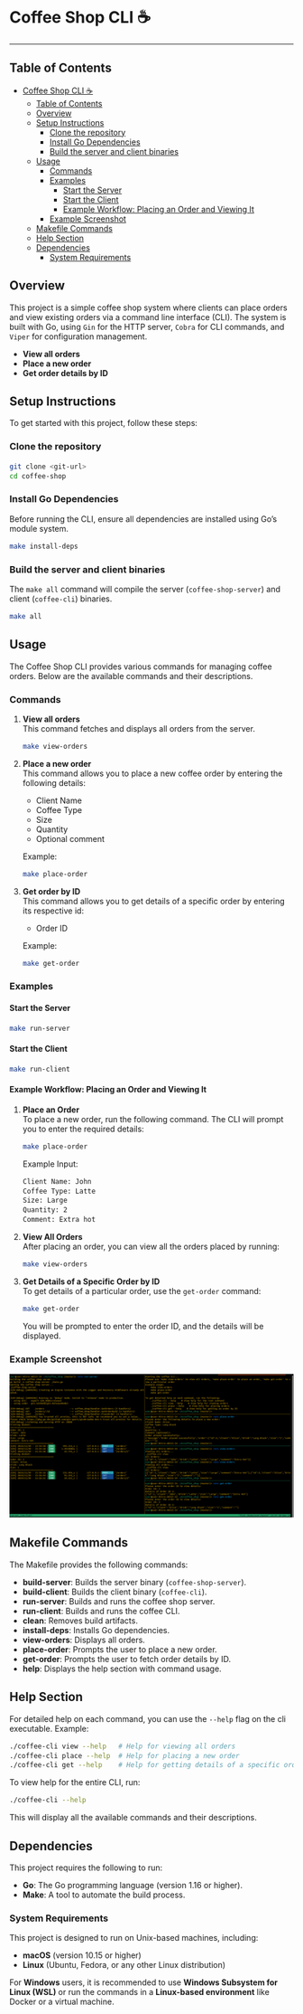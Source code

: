 # Coffee Shop CLI ☕

---

## Table of Contents

- [Coffee Shop CLI ☕](#coffee-shop-cli-)
  - [Table of Contents](#table-of-contents)
  - [Overview](#overview)
  - [Setup Instructions](#setup-instructions)
    - [Clone the repository](#clone-the-repository)
    - [Install Go Dependencies](#install-go-dependencies)
    - [Build the server and client binaries](#build-the-server-and-client-binaries)
  - [Usage](#usage)
    - [Commands](#commands)
    - [Examples](#examples)
      - [Start the Server](#start-the-server)
      - [Start the Client](#start-the-client)
      - [Example Workflow: Placing an Order and Viewing It](#example-workflow-placing-an-order-and-viewing-it)
    - [Example Screenshot](#example-screenshot)
  - [Makefile Commands](#makefile-commands)
  - [Help Section](#help-section)
  - [Dependencies](#dependencies)
    - [System Requirements](#system-requirements)

## Overview

This project is a simple coffee shop system where clients can place orders and view existing orders via a command line interface (CLI). The system is built with Go, using `Gin` for the HTTP server, `Cobra` for CLI commands, and `Viper` for configuration management.

- **View all orders**
- **Place a new order**
- **Get order details by ID**

## Setup Instructions

To get started with this project, follow these steps:

### Clone the repository

```bash
git clone <git-url>
cd coffee-shop
```

### Install Go Dependencies

Before running the CLI, ensure all dependencies are installed using Go’s module system.

```bash
make install-deps
```

### Build the server and client binaries

The `make all` command will compile the server (`coffee-shop-server`) and client (`coffee-cli`) binaries.

```bash
make all
```

## Usage

The Coffee Shop CLI provides various commands for managing coffee orders. Below are the available commands and their descriptions.

### Commands

1. **View all orders**  
   This command fetches and displays all orders from the server.

   ```bash
   make view-orders
   ```

2. **Place a new order**  
   This command allows you to place a new coffee order by entering the following details:
   - Client Name
   - Coffee Type
   - Size
   - Quantity
   - Optional comment

   Example:

   ```bash
   make place-order
   ```

3. **Get order by ID**  
   This command allows you to get details of a specific order by entering its respective id:
   - Order ID

   Example:

   ```bash
   make get-order
   ```

### Examples

#### Start the Server

```bash
make run-server
```

#### Start the Client

```bash
make run-client
```

#### Example Workflow: Placing an Order and Viewing It

1. **Place an Order**  
   To place a new order, run the following command. The CLI will prompt you to enter the required details:

   ```bash
   make place-order
   ```

   Example Input:

   ```bash
   Client Name: John 
   Coffee Type: Latte
   Size: Large
   Quantity: 2
   Comment: Extra hot
   ```

2. **View All Orders**  
   After placing an order, you can view all the orders placed by running:

   ```bash
   make view-orders
   ```

3. **Get Details of a Specific Order by ID**  
   To get details of a particular order, use the `get-order` command:

   ```bash
   make get-order
   ```

   You will be prompted to enter the order ID, and the details will be displayed.

### Example Screenshot

![Coffee POS Workflow](assets/coffee_pos_workflow.png)

## Makefile Commands

The Makefile provides the following commands:

- **build-server**: Builds the server binary (`coffee-shop-server`).
- **build-client**: Builds the client binary (`coffee-cli`).
- **run-server**: Builds and runs the coffee shop server.
- **run-client**: Builds and runs the coffee CLI.
- **clean**: Removes build artifacts.
- **install-deps**: Installs Go dependencies.
- **view-orders**: Displays all orders.
- **place-order**: Prompts the user to place a new order.
- **get-order**: Prompts the user to fetch order details by ID.
- **help**: Displays the help section with command usage.

## Help Section

For detailed help on each command, you can use the `--help` flag on the cli executable. Example:

```bash
./coffee-cli view --help   # Help for viewing all orders
./coffee-cli place --help  # Help for placing a new order
./coffee-cli get --help    # Help for getting details of a specific order
```

To view help for the entire CLI, run:

```bash
./coffee-cli --help
```

This will display all the available commands and their descriptions.

## Dependencies

This project requires the following to run:

- **Go**: The Go programming language (version 1.16 or higher).
- **Make**: A tool to automate the build process.

### System Requirements

This project is designed to run on Unix-based machines, including:

- **macOS** (version 10.15 or higher)
- **Linux** (Ubuntu, Fedora, or any other Linux distribution)

For **Windows** users, it is recommended to use **Windows Subsystem for Linux (WSL)** or run the commands in a **Linux-based environment** like Docker or a virtual machine.
